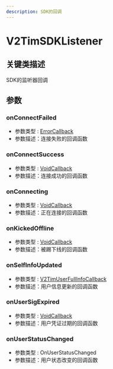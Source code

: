 ```yaml
---
description: SDK的回调
---
```


# V2TimSDKListener

## 关键类描述

SDK的监听器回调

## 参数

### onConnectFailed

* 参数类型 : [ErrorCallback](https://pub.dev/documentation/tencent\_im\_sdk\_plugin\_platform\_interface/latest/enum\_callbacks/ErrorCallback.html)
* 参数描述：连接失败的回调函数

### onConnectSuccess

* 参数类型 : [VoidCallback](https://pub.dev/documentation/tencent\_im\_sdk\_plugin\_platform\_interface/latest/enum\_callbacks/VoidCallback.html)
* 参数描述：连接成功的回调函数

### onConnecting

* 参数类型 : [VoidCallback](https://pub.dev/documentation/tencent\_im\_sdk\_plugin\_platform\_interface/latest/enum\_callbacks/VoidCallback.html)
* 参数描述：正在连接的回调函数

### onKickedOffline

* 参数类型 : [VoidCallback](https://pub.dev/documentation/tencent\_im\_sdk\_plugin\_platform\_interface/latest/enum\_callbacks/VoidCallback.html)
* 参数描述：被踢下线的回调函数

### onSelfInfoUpdated

* 参数类型 : [V2TimUserFullInfoCallback](../../callbacks/v2timuserfullinfocallback.md)
* 参数描述：用户信息更新的回调函数

### onUserSigExpired

* 参数类型 : [VoidCallback](https://pub.dev/documentation/tencent\_im\_sdk\_plugin\_platform\_interface/latest/enum\_callbacks/VoidCallback.html)
* 参数描述：用户凭证过期的回调函数

### onUserStatusChanged

* 参数类型 : OnUserStatusChanged
* 参数描述：用户状态改变的回调函数
